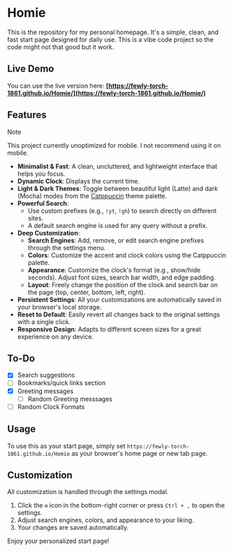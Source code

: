 # Homie

This is the repository for my personal homepage. It's a simple, clean, and fast start page designed for daily use.
This is a vibe code project so the code might not that good but it work.

## Live Demo

You can use the live version here: **[https://fewly-torch-1861.github.io/Homie/](https://fewly-torch-1861.github.io/Homie/)**

## Features

> [!Note]
> This project currently unoptimized for mobile.
> I not recommend using it on mobile.

- **Minimalist & Fast**: A clean, uncluttered, and lightweight interface that helps you focus.
- **Dynamic Clock**: Displays the current time.
- **Light & Dark Themes**: Toggle between beautiful light (Latte) and dark (Mocha) modes from the [Catppuccin](https://github.com/catppuccin/catppuccin) theme palette.
- **Powerful Search**:
  - Use custom prefixes (e.g., `!yt`, `!gh`) to search directly on different sites.
  - A default search engine is used for any query without a prefix.
- **Deep Customization**:
  - **Search Engines**: Add, remove, or edit search engine prefixes through the settings menu.
  - **Colors**: Customize the accent and clock colors using the Catppuccin palette.
  - **Appearance**: Customize the clock's format (e.g., show/hide seconds). Adjust font sizes, search bar width, and edge padding.
  - **Layout**: Freely change the position of the clock and search bar on the page (top, center, bottom, left, right).
- **Persistent Settings**: All your customizations are automatically saved in your browser's local storage.
- **Reset to Default**: Easily revert all changes back to the original settings with a single click.
- **Responsive Design**: Adapts to different screen sizes for a great experience on any device.

## To-Do

- [x] Search suggestions
- [ ] Bookmarks/quick links section
- [x] Greeting messages
  - [ ] Random Greeting messsages
- [ ] Random Clock Formats

## Usage

To use this as your start page, simply set `https://fewly-torch-1861.github.io/Homie` as your browser's home page or new tab page.

## Customization

All customization is handled through the settings modal.

1.  Click the **`⚙️`** icon in the bottom-right corner or press `Ctrl + ,` to open the settings.
2.  Adjust search engines, colors, and appearance to your liking.
3.  Your changes are saved automatically.

Enjoy your personalized start page!
